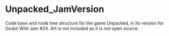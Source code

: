 # Unpacked_JamVersion
Code base and node tree structure for the game Unpacked, in its version for Godot Wild Jam #24. Art is not included as it is not open source.

